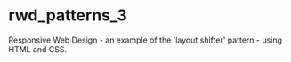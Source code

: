 # rwd_patterns_3
Responsive Web Design - an example of the 'layout shifter' pattern - using HTML and CSS.